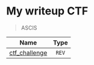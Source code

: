 # My writeup CTF

> ASCIS 

| Name | Type | 
| :---: | :---: |
| [ctf_challenge](https://hackmd.io/@AWXkSundSBCbyTFFTFC98Q/BkhkukU_o#The-return-of-Anti-Debug) |`REV`|

